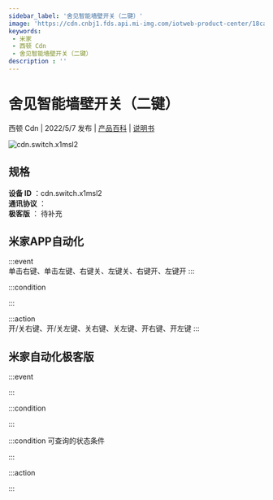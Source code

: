 ```yaml
---
sidebar_label: '舍见智能墙壁开关（二键）'
image: 'https://cdn.cnbj1.fds.api.mi-img.com/iotweb-product-center/18ca0c0f82c5fdd538d6471ec9d031bf_1648871177847.png?GalaxyAccessKeyId=AKVGLQWBOVIRQ3XLEW&Expires=9223372036854775807&Signature=pr/o45cLBgFn42AHyB/4TtLEWJ4='
keywords: 
 - 米家
 - 西顿 Cdn
 - 舍见智能墙壁开关（二键）
description : ''
---
```

# 舍见智能墙壁开关（二键）

西顿 Cdn | 2022/5/7 发布 | [产品百科](https://home.mi.com/webapp/content/baike/product/index.html?model=cdn.switch.x1msl2/) | [说明书](https://home.mi.com/views/introduction.html?model=cdn.switch.x1msl2&region=cn)

![cdn.switch.x1msl2](https://cdn.cnbj1.fds.api.mi-img.com/iotweb-product-center/18ca0c0f82c5fdd538d6471ec9d031bf_1648871177847.png?GalaxyAccessKeyId=AKVGLQWBOVIRQ3XLEW&Expires=9223372036854775807&Signature=pr/o45cLBgFn42AHyB/4TtLEWJ4=)

## 规格  
> 
**设备 ID** ：cdn.switch.x1msl2  
**通讯协议** ：  
**极客版**  ： 待补充 


## 米家APP自动化  

:::event  
单击右键、单击左键、右键关、左键关、右键开、左键开
:::

:::condition  

:::

:::action   
开/关右键、开/关左键、关右键、关左键、开右键、开左键
:::

## 米家自动化极客版  

:::event  

:::

:::condition  

:::

:::condition 可查询的状态条件  

:::

:::action  

:::

        
